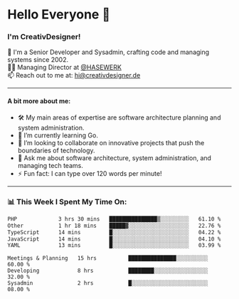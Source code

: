 # Hello Everyone 👋

### I'm CreativDesigner!

🔭 I'm a Senior Developer and Sysadmin, crafting code and managing systems since 2002.  
👨‍💼 Managing Director at [@HASEWERK](https://github.com/HASEWERK)  
📫 Reach out to me at: [hi@creativdesigner.de](mailto:hi@creativdesigner.de)  

---

#### A bit more about me:

- 🛠 My main areas of expertise are software architecture planning and system administration.
- 🌱 I’m currently learning Go.
- 👯 I’m looking to collaborate on innovative projects that push the boundaries of technology.
- 💬 Ask me about software architecture, system administration, and managing tech teams.
- ⚡ Fun fact: I can type over 120 words per minute!  

---

### 📊 **This Week I Spent My Time On:**

<!--START_SECTION:waka-->

```txt
PHP             3 hrs 30 mins   ███████████████▒░░░░░░░░░   61.10 %
Other           1 hr 18 mins    █████▓░░░░░░░░░░░░░░░░░░░   22.76 %
TypeScript      14 mins         █░░░░░░░░░░░░░░░░░░░░░░░░   04.22 %
JavaScript      14 mins         █░░░░░░░░░░░░░░░░░░░░░░░░   04.10 %
YAML            13 mins         █░░░░░░░░░░░░░░░░░░░░░░░░   03.99 %
```

<!--END_SECTION:waka-->

```text
Meetings & Planning   15 hrs          ███████████████░░░░░░░░░░   60.00 % 
Developing            8 hrs           ████████░░░░░░░░░░░░░░░░░   32.00 % 
Sysadmin              2 hrs           █░░░░░░░░░░░░░░░░░░░░░░░░   08.00 %

